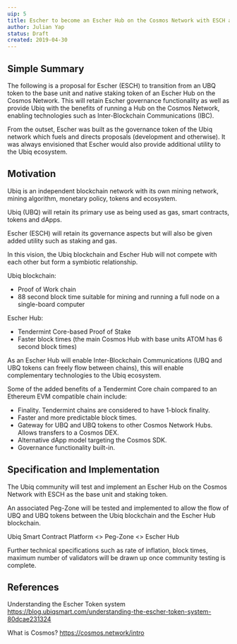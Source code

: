 ```yaml
---
uip: 5
title: Escher to become an Escher Hub on the Cosmos Network with ESCH as the native staking token
author: Julian Yap
status: Draft
created: 2019-04-30
---
```


## Simple Summary

The following is a proposal for Escher (ESCH) to transition from an UBQ token to the base unit and native staking token of an Escher Hub on the Cosmos Network. This will retain Escher governance functionality as well as provide Ubiq with the benefits of running a  Hub on the Cosmos Network, enabling technologies such as Inter-Blockchain Communications (IBC).

From the outset, Escher was built as the governance token of the Ubiq network which fuels and directs proposals (development and otherwise). It was always envisioned that Escher would also provide additional utility to the Ubiq ecosystem.

## Motivation

Ubiq is an independent blockchain network with its own mining network, mining algorithm, monetary policy, tokens and ecosystem.

Ubiq (UBQ) will retain its primary use as being used as gas, smart contracts, tokens and dApps.

Escher (ESCH) will retain its governance aspects but will also be given added utility such as staking and gas.

In this vision, the Ubiq blockchain and Escher Hub will not compete with each other but form a symbiotic relationship.

Ubiq blockchain:
* Proof of Work chain
* 88 second block time suitable for mining and running a full node on a single-board computer

Escher Hub:
* Tendermint Core-based Proof of Stake
* Faster block times (the main Cosmos Hub with base units ATOM has 6 second block times)

As an Escher Hub will enable Inter-Blockchain Communications (UBQ and UBQ tokens can freely flow between chains), this will enable complementary technologies to the Ubiq ecosystem.

Some of the added benefits of a Tendermint Core chain compared to an Ethereum EVM compatible chain include:
* Finality. Tendermint chains are considered to have 1-block finality.
* Faster and more predictable block times.
* Gateway for UBQ and UBQ tokens to other Cosmos Network Hubs. Allows transfers to a Cosmos DEX.
* Alternative dApp model targeting the Cosmos SDK.
* Governance functionality built-in.

## Specification and Implementation

The Ubiq community will test and implement an Escher Hub on the Cosmos Network with ESCH as the base unit and staking token.

An associated Peg-Zone will be tested and implemented to allow the flow of UBQ and UBQ tokens between the Ubiq blockchain and the Escher Hub blockchain.

Ubiq Smart Contract Platform <> Peg-Zone <> Escher Hub

Further technical specifications such as rate of inflation, block times, maximum number of validators will be drawn up once community testing is complete.

## References

Understanding the Escher Token system https://blog.ubiqsmart.com/understanding-the-escher-token-system-80dcae231324

What is Cosmos? https://cosmos.network/intro


